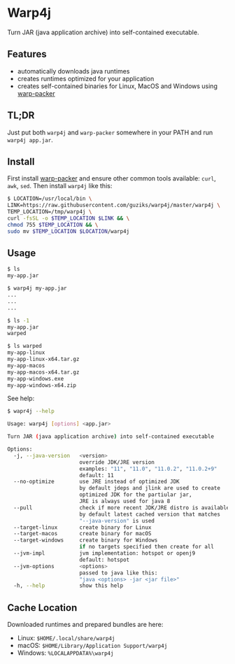 # Warp4j

Turn JAR (java application archive) into self-contained executable. 

## Features

- automatically downloads java runtimes
- creates runtimes optimized for your application
- creates self-contained binaries for Linux, MacOS and Windows using [warp-packer](https://github.com/dgiagio/warp)

## TL;DR

Just put both `warp4j` and `warp-packer` somewhere in your PATH and run `warp4j app.jar`.

## Install

First install [warp-packer](https://github.com/dgiagio/warp/releases) and ensure other common tools available: `curl`, `awk`, `sed`. Then install `warp4j` like this:

```bash
$ LOCATION=/usr/local/bin \
LINK=https://raw.githubusercontent.com/guziks/warp4j/master/warp4j \
TEMP_LOCATION=/tmp/warp4j \
curl -fsSL -o $TEMP_LOCATION $LINK && \
chmod 755 $TEMP_LOCATION && \
sudo mv $TEMP_LOCATION $LOCATION/warp4j
```

## Usage

```bash
$ ls
my-app.jar

$ warp4j my-app.jar
...
...
...

$ ls -1
my-app.jar
warped

$ ls warped
my-app-linux
my-app-linux-x64.tar.gz
my-app-macos
my-app-macos-x64.tar.gz
my-app-windows.exe
my-app-windows-x64.zip
```

See help:

```bash
$ wapr4j --help

Usage: warp4j [options] <app.jar>

Turn JAR (java application archive) into self-contained executable

Options:
  -j, --java-version   <version>
                       override JDK/JRE version
                       examples: "11", "11.0", "11.0.2", "11.0.2+9"
                       default: 11
  --no-optimize        use JRE instead of optimized JDK
                       by default jdeps and jlink are used to create
                       optimized JDK for the partiular jar,
                       JRE is always used for java 8
  --pull               check if more recent JDK/JRE distro is available
                       by default latest cached version that matches
                       "--java-version" is used
  --target-linux       create binary for Linux
  --target-macos       create binary for macOS
  --target-windows     create binary for Windows
                       if no targets specified then create for all
  --jvm-impl           jvm implementation: hotspot or openj9
                       default: hotspot
  --jvm-options        <options>
                       passed to java like this:
                       "java <options> -jar <jar file>"
  -h, --help           show this help
```

## Cache Location

Downloaded runtimes and prepared bundles are here:

- Linux: `$HOME/.local/share/warp4j`
- macOS: `$HOME/Library/Application Support/warp4j`
- Windows: `%LOCALAPPDATA%\warp4j`
